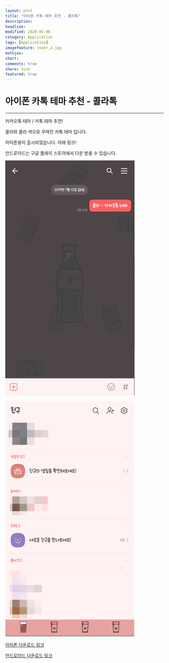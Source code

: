 ```yaml
---
layout: post
title: "아이폰 카톡 테마 추천 - 콜라톡"
description:
headline:
modified: 2020-05-06
category: Application
tags: [Application]
imagefeature: cover_2.jpg
mathjax:
chart:
comments: true
share: ture
featured: true
---
```


# 아이폰 카톡 테마 추천 - 콜라톡  

---------------------------------------


카카오톡 테마 / 카톡 테마 추천!  

콜라와 콜라 색으로 꾸며진 카톡 테마 입니다.  

아이폰용이 출시되었습니다. 아래 링크!  

안드로이드는 구글 플레이 스토어에서 다운 받을 수 있습니다.  

![app3_1](/images/post/app3_1.png "app3_1")   

![app3_2](/images/post/app3_2.png "app3_2")  


[아이폰 다운로드 링크](https://rudtn082.github.io/app/kakaoTheme "아이폰 다운로드 링크")  


[안드로이드 다운로드 링크](https://play.google.com/store/apps/details?id=com.kakao.talk.theme.coke "안드로이드 다운로드 링크")  
